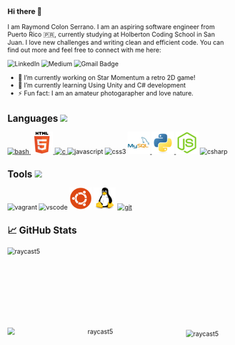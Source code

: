 
### Hi there 👋

I am Raymond Colon Serrano. I am an aspiring software engineer from Puerto Rico 🇵🇷, currently studying at Holberton Coding School in San Juan. I love new challenges and writing clean and efficient code.  You can find out more and feel free to connect with me here:

![LinkedIn](https://img.shields.io/badge/linkedin-%230077B5.svg?style=for-the-badge&logo=linkedin&logoColor=white&link=https://www.linkedin.com/in/raymond-colon-serrano-91000a243/)   ![Medium](https://img.shields.io/badge/Medium-12100E?style=for-the-badge&logo=medium&logoColor=white&link=https://medium.com/@ray.j.colon) ![Gmail Badge](https://img.shields.io/badge/-ray.j.colon@gmail.com-c14438?style=flat-square&logo=Gmail&logoColor=white&link=mailto:ray.j.colon@gmail.com)


- 🔭 I’m currently working on Star Momentum a retro 2D game!
- 🌱 I’m currently learning Using Unity and C# development
- ⚡ Fun fact: I am an amateur photogarapher and love nature.

<h2> Languages <img src = "https://media2.giphy.com/media/QssGEmpkyEOhBCb7e1/giphy.gif?cid=ecf05e47a0n3gi1bfqntqmob8g9aid1oyj2wr3ds3mg700bl&rid=giphy.gif" width = "32"> </h2>
<p align='left'>

 <a href="https://www.gnu.org/software/bash/" target="_blank"> <img src="https://www.vectorlogo.zone/logos/gnu_bash/gnu_bash-icon.svg" alt="bash" width="50" height="50"/> </a>
 <a href="https://www.w3.org/html/" target="_blank"> <img src="https://raw.githubusercontent.com/devicons/devicon/master/icons/html5/html5-original-wordmark.svg" alt="html5" width="50" height="50"/> </a>
<a href="https://www.cprogramming.com/" target="_blank"> <img src="https://cutt.ly/nDqbNYR" alt="c" width="50" height="50"/> </a> 
                                                                                                                                                      <img src="https://cutt.ly/WDqbKiu" alt="javascript" width="50" height="50"/> </a>
 <img src="https://cutt.ly/hDqbvXY" alt="css3" width="50" height="50"/> </a>
<a href="https://www.vagrantup.com/" target="_blank"> 
<img src="https://raw.githubusercontent.com/devicons/devicon/master/icons/mysql/mysql-original-wordmark.svg" alt="mysql" width="50" height="50"/> </a> <a href="https://www.nginx.com" target="_blank">
<img src="https://raw.githubusercontent.com/devicons/devicon/master/icons/python/python-original.svg" alt="python" width="50" height="50"/> </a>
<img width ='50' height="50" src ='https://raw.githubusercontent.com/devicons/devicon/master/icons/nodejs/nodejs-original.svg'>
<img src ="https://seeklogo.com/images/C/c-sharp-c-logo-02F17714BA-seeklogo.com.png" alt="csharp" width="45" height="50">
<h2> Tools  <img src = "https://media2.giphy.com/media/QssGEmpkyEOhBCb7e1/giphy.gif?cid=ecf05e47a0n3gi1bfqntqmob8g9aid1oyj2wr3ds3mg700bl&rid=giphy.gif" width = "32"> </h2>
<p align='left'>

<img src="https://www.vectorlogo.zone/logos/vagrantup/vagrantup-icon.svg" alt="vagrant" width="50" height="50"/></a>
<img src ="https://cutt.ly/HDqbjil" alt="vscode" width="50" height="50">
<img src ="https://raw.githubusercontent.com/devicons/devicon/master/icons/ubuntu/ubuntu-plain.svg" alt="ubuntu" width="50" height="50">
<img src="https://raw.githubusercontent.com/devicons/devicon/master/icons/linux/linux-original.svg" alt="linux" width="50" height="50"/> </a>
<a href="https://git-scm.com/" target="_blank"> <img src="https://cutt.ly/2DqbVgb" alt="git" width="50" height="50"/> </a>



## &#x1f4c8; GitHub Stats

<p align="left"> <img align="left" src="https://github-readme-stats.vercel.app/api/top-langs?username=raycast5&show_icons=true&locale=en&layout=compact&theme=react" alt="raycast5" width=400 height=180/></p>

<p align="center"> <img align="left" src="https://github-readme-stats.vercel.app/api?username=raycast5&show_icons=true&theme=react" alt="raycast5" width=400 height=180/></p>

</br></br></br></br></br></br></br></br>
 <p> &emsp;&emsp;&emsp;&emsp;&emsp; &emsp;&emsp; &emsp;&emsp;&emsp;&emsp;&emsp;&emsp;&emsp;<img align="center" src="https://github-readme-streak-stats.herokuapp.com/?user=raycast5&theme=react" alt="raycast5" width= 400 height=150/> </p>
</br>


